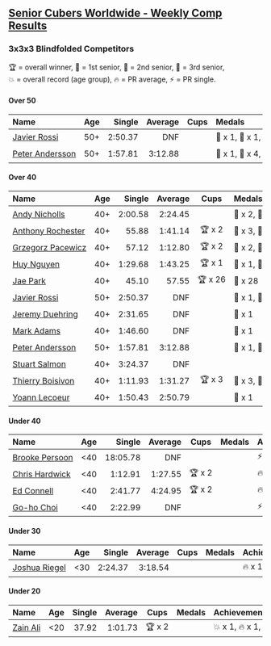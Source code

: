 <style>table {white-space: nowrap;}</style>

## [Senior Cubers Worldwide - Weekly Comp Results](/scw-comp/results/)
### 3x3x3 Blindfolded Competitors

<span style="white-space: nowrap;">🏆 = overall winner</span>, <span style="white-space: nowrap;">🥇 = 1st senior</span>, <span style="white-space: nowrap;">🥈 = 2nd senior</span>, <span style="white-space: nowrap;">🥉 = 3rd senior</span>, <span style="white-space: nowrap;">💥 = overall record (age group)</span>, <span style="white-space: nowrap;">🔥 = PR average</span>, <span style="white-space: nowrap;">⚡ = PR single</span>.

#### Over 50

| Name | Age | Single | Average | Cups | Medals | Achievements |
| :-- | :--: | --: | --: | :--: | :-- | :-- |
| [Javier Rossi](../../persons/javier_rossi/333bf.md) | 50+ | 2:50.37 | DNF |  | 🥇 x 1, 🥈 x 1, 🥉 x 3 | ⚡ x 4 |
| [Peter Andersson](../../persons/peter_andersson/333bf.md) | 50+ | 1:57.81 | 3:12.88 |  | 🥇 x 1, 🥈 x 4, 🥉 x 4 | 💥 x 6, 🔥 x 1, ⚡ x 5 |

#### Over 40

| Name | Age | Single | Average | Cups | Medals | Achievements |
| :-- | :--: | --: | --: | :--: | :-- | :-- |
| [Andy Nicholls](../../persons/andy_nicholls/333bf.md) | 40+ | 2:00.58 | 2:24.45 |  | 🥈 x 2, 🥉 x 2 | 🔥 x 1, ⚡ x 1 |
| [Anthony Rochester](../../persons/anthony_rochester/333bf.md) | 40+ | 55.88 | 1:41.14 | 🏆 x 2 | 🥇 x 3, 🥈 x 5, 🥉 x 4 | 🔥 x 1, ⚡ x 3 |
| [Grzegorz Pacewicz](../../persons/grzegorz_pacewicz/333bf.md) | 40+ | 57.12 | 1:12.80 | 🏆 x 2 | 🥇 x 2, 🥈 x 7, 🥉 x 1 | 🔥 x 1, ⚡ x 4 |
| [Huy Nguyen](../../persons/huy_nguyen/333bf.md) | 40+ | 1:29.68 | 1:43.25 | 🏆 x 1 | 🥇 x 1, 🥈 x 6, 🥉 x 6 | 🔥 x 4, ⚡ x 4 |
| [Jae Park](../../persons/jae_park/333bf.md) | 40+ | 45.10 | 57.55 | 🏆 x 26 | 🥇 x 28 | 💥 x 5, 🔥 x 2, ⚡ x 4 |
| [Javier Rossi](../../persons/javier_rossi/333bf.md) | 50+ | 2:50.37 | DNF |  | 🥇 x 1, 🥈 x 1, 🥉 x 3 | ⚡ x 4 |
| [Jeremy Duehring](../../persons/jeremy_duehring/333bf.md) | 40+ | 2:31.65 | DNF |  | 🥉 x 1 | ⚡ x 3 |
| [Mark Adams](../../persons/mark_adams/333bf.md) | 40+ | 1:46.60 | DNF |  | 🥉 x 1 | ⚡ x 1 |
| [Peter Andersson](../../persons/peter_andersson/333bf.md) | 50+ | 1:57.81 | 3:12.88 |  | 🥇 x 1, 🥈 x 4, 🥉 x 4 | 💥 x 6, 🔥 x 1, ⚡ x 5 |
| [Stuart Salmon](../../persons/stuart_salmon/333bf.md) | 40+ | 3:24.37 | DNF |  |  | ⚡ x 1 |
| [Thierry Boisivon](../../persons/thierry_boisivon/333bf.md) | 40+ | 1:11.93 | 1:31.27 | 🏆 x 3 | 🥇 x 3, 🥈 x 9, 🥉 x 4 | 🔥 x 3, ⚡ x 2 |
| [Yoann Lecoeur](../../persons/yoann_lecoeur/333bf.md) | 40+ | 1:50.43 | 2:50.79 |  | 🥈 x 1 | 🔥 x 1, ⚡ x 3 |

#### Under 40

| Name | Age | Single | Average | Cups | Medals | Achievements |
| :-- | :--: | --: | --: | :--: | :-- | :-- |
| [Brooke Persoon](../../persons/brooke_persoon/333bf.md) | <40 | 18:05.78 | DNF |  |  | ⚡ x 1 |
| [Chris Hardwick](../../persons/chris_hardwick/333bf.md) | <40 | 1:12.91 | 1:27.55 | 🏆 x 2 |  | 🔥 x 6, ⚡ x 6 |
| [Ed Connell](../../persons/ed_connell/333bf.md) | <40 | 2:41.77 | 4:24.95 | 🏆 x 2 |  | 🔥 x 1, ⚡ x 6 |
| [Go-ho Choi](../../persons/go_ho_choi/333bf.md) | <40 | 2:22.99 | DNF |  |  | ⚡ x 1 |

#### Under 30

| Name | Age | Single | Average | Cups | Medals | Achievements |
| :-- | :--: | --: | --: | :--: | :-- | :-- |
| [Joshua Riegel](../../persons/joshua_riegel/333bf.md) | <30 | 2:24.37 | 3:18.54 |  |  | 🔥 x 1, ⚡ x 6 |

#### Under 20

| Name | Age | Single | Average | Cups | Medals | Achievements |
| :-- | :--: | --: | --: | :--: | :-- | :-- |
| [Zain Ali](../../persons/zain_ali/333bf.md) | <20 | 37.92 | 1:01.73 | 🏆 x 2 |  | 💥 x 1, 🔥 x 1, ⚡ x 2 |


<!-- Global site tag (gtag.js) - Google Analytics -->
<script async src="https://www.googletagmanager.com/gtag/js?id=UA-86348435-3"></script>
<script>window.dataLayer = window.dataLayer || []; function gtag() {dataLayer.push(arguments);} gtag('js', new Date()); gtag('config', 'UA-86348435-3');</script>
